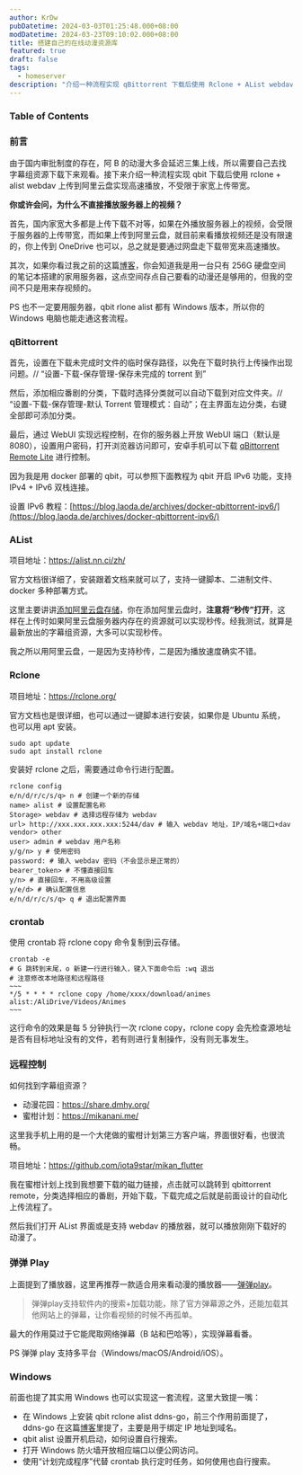 ```yaml
---
author: KrDw
pubDatetime: 2024-03-03T01:25:48.000+08:00
modDatetime: 2024-03-23T09:10:02.000+08:00
title: 搭建自己的在线动漫资源库
featured: true
draft: false
tags:
  - homeserver
description: "介绍一种流程实现 qBittorrent 下载后使用 Rclone + AList webdav 上传到阿里云盘实现高速播放，不受限于家宽上传带宽。"
---
```


### Table of Contents

### 前言

由于国内审批制度的存在，阿 B 的动漫大多会延迟三集上线，所以需要自己去找字幕组资源下载下来观看。接下来介绍一种流程实现 qbit 下载后使用 rclone + alist webdav 上传到阿里云盘实现高速播放，不受限于家宽上传带宽。

**你或许会问，为什么不直接播放服务器上的视频？**

首先，国内家宽大多都是上传下载不对等，如果在外播放服务器上的视频，会受限于服务器的上传带宽，而如果上传到阿里云盘，就目前来看播放视频还是没有限速的，你上传到 OneDrive 也可以，总之就是要通过网盘走下载带宽来高速播放。

其次，如果你看过我之前的这篇[博客](../building-homeserver-with-laptop/)，你会知道我是用一台只有 256G 硬盘空间的笔记本搭建的家用服务器，这点空间存点自己要看的动漫还是够用的，但我的空间不只是用来存视频的。

PS 也不一定要用服务器，qbit rlone alist 都有 Windows 版本，所以你的 Windows 电脑也能走通这套流程。

### qBittorrent

首先，设置在下载未完成时文件的临时保存路径，以免在下载时执行上传操作出现问题。// “设置-下载-保存管理-保存未完成的 torrent 到”

然后，添加相应番剧的分类，下载时选择分类就可以自动下载到对应文件夹。// “设置-下载-保存管理-默认 Torrent 管理模式：自动”；在主界面左边分类，右键全部即可添加分类。

最后，通过 WebUI 实现远程控制，在你的服务器上开放 WebUI 端口（默认是 8080），设置用户密码，打开浏览器访问即可，安卓手机可以下载 [qBittorrent Remote Lite](https://play.google.com/store/apps/details?id=me.fengmlo.qbRemoteFree&hl=zh_CN) 进行控制。

因为我是用 docker 部署的 qbit，可以参照下面教程为 qbit 开启 IPv6 功能，支持 IPv4 + IPv6 双栈连接。

设置 IPv6 教程：[https://blog.laoda.de/archives/docker-qbittorrent-ipv6/](https://blog.laoda.de/archives/docker-qbittorrent-ipv6/)

### AList

项目地址：https://alist.nn.ci/zh/

官方文档很详细了，安装跟着文档来就可以了，支持一键脚本、二进制文件、docker 多种部署方式。

这里主要讲讲[添加阿里云盘存储](https://alist.nn.ci/zh/guide/drivers/aliyundrive_open.html)，你在添加阿里云盘时，**注意将“秒传”打开**，这样在上传时如果阿里云盘服务器内存在的资源就可以实现秒传。经我测试，就算是最新放出的字幕组资源，大多可以实现秒传。

我之所以用阿里云盘，一是因为支持秒传，二是因为播放速度确实不错。

### Rclone

项目地址：https://rclone.org/

官方文档也是很详细，也可以通过一键脚本进行安装，如果你是 Ubuntu 系统，也可以用 apt 安装。

```shell
sudo apt update
sudo apt install rclone
```

安装好 rclone 之后，需要通过命令行进行配置。

```shell
rclone config
e/n/d/r/c/s/q> n # 创建一个新的存储
name> alist # 设置配置名称
Storage> webdav # 选择远程存储为 webdav
url> http://xxx.xxx.xxx.xxx:5244/dav # 输入 webdav 地址，IP/域名+端口+dav
vendor> other
user> admin # webdav 用户名称
y/g/n> y # 使用密码
password: # 输入 webdav 密码（不会显示是正常的）
bearer_token> # 不懂直接回车
y/n> # 直接回车，不用高级设置
y/e/d> # 确认配置信息
e/n/d/r/c/s/q> q # 退出配置界面
```

### crontab

使用 crontab 将 rclone copy 命令复制到云存储。

```shell
crontab -e
# G 跳转到末尾，o 新建一行进行输入，键入下面命令后 :wq 退出
# 注意修改本地路径和远程路径
~~~
*/5 * * * * rclone copy /home/xxxx/download/animes alist:/AliDrive/Videos/Animes
~~~
```

这行命令的效果是每 5 分钟执行一次 rclone copy，rclone copy 会先检查源地址是否有目标地址没有的文件，若有则进行复制操作，没有则无事发生。

### 远程控制

如何找到字幕组资源？

- 动漫花园：https://share.dmhy.org/
- 蜜柑计划：https://mikanani.me/

这里我手机上用的是一个大佬做的蜜柑计划第三方客户端，界面很好看，也很流畅。

项目地址：https://github.com/iota9star/mikan_flutter

我在蜜柑计划上找到我想要下载的磁力链接，点击就可以跳转到 qbittorrent remote，分类选择相应的番剧，开始下载，下载完成之后就是前面设计的自动化上传流程了。

然后我们打开 AList 界面或是支持 webdav 的播放器，就可以播放刚刚下载好的动漫了。

### 弹弹 Play

上面提到了播放器，这里再推荐一款适合用来看动漫的播放器——[弹弹play](https://www.dandanplay.com/)。

> 弹弹play支持软件内的搜索+加载功能，除了官方弹幕源之外，还能加载其他网站上的弹幕，让你看视频的时候不再孤单。

最大的作用莫过于它能爬取网络弹幕（B 站和巴哈等），实现弹幕看番。

PS 弹弹 play 支持多平台（Windows/macOS/Android/iOS）。

### Windows

前面也提了其实用 Windows 也可以实现这一套流程，这里大致提一嘴：

- 在 Windows 上安装 qbit rclone alist ddns-go，前三个作用前面提了，ddns-go 在这篇[博客](../building-homeserver-with-laptop/)里提了，主要是用于绑定 IP 地址到域名。
- qbit alist 设置开机启动，如何设置自行搜索。
- 打开 Windows 防火墙开放相应端口以便公网访问。
- 使用“计划完成程序”代替 crontab 执行定时任务，如何使用也自行搜索。
